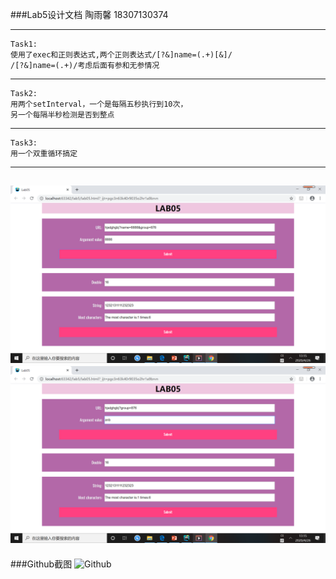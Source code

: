 ###Lab5设计文档
陶雨馨 18307130374
***
    Task1:
    使用了exec和正则表达式,两个正则表达式/[?&]name=(.+)[&]/
    /[?&]name=(.+)/考虑后面有参和无参情况
---
    Task2:
    用两个setInterval，一个是每隔五秒执行到10次，
    另一个每隔半秒检测是否到整点
---
    Task3:
    用一个双重循环搞定
---
![屏幕截图1](images/屏幕截图(23).png)
![屏幕截图2](images/屏幕截图(24).png)
---
###Github截图
![Github]()
